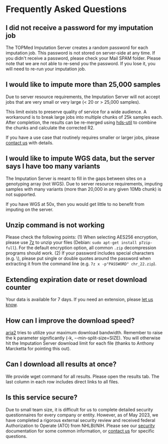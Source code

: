 # Frequently Asked Questions

## I did not receive a password for my imputation job
The TOPMed Imputation Server creates a random password for each imputation job. This password is not stored on server-side at any time. If you didn't receive a password, please check your Mail SPAM folder. Please note that we are not able to re-send you the password. If you lose it, you will need to re-run your imputation job.  

## I would like to impute more than 25,000 samples
Due to server resource requirements, the Imputation Server will not accept jobs that are very small or very large (< 20 or > 25,000 samples).

This limit exists to preserve quality of service for a wide audience. A workaround is to break large jobs into multiple chunks of 25k samples each. After completion, the results can be re-merged using [hds-util](https://github.com/statgen/hds-util) to combine the chunks and calculate the corrected R2.

If you have a use case that routinely requires smaller or larger jobs, please [contact us](/contact) with details.

## I would like to impute WGS data, but the server says I have too many variants
The Imputation Server is meant to fill in the gaps between sites on a genotyping array (not WGS). Due to server resource requirements, imputing samples with many variants (more than 20,000 in any given 10Mb chunk) is not supported.

If you have WGS at 50x, then you would get little to no benefit from imputing on the server.

## Unzip command is not working
Please check the following points: (1) When selecting AES256 encryption, please use [7z](https://www.7-zip.org/download.html) to unzip your files (Debian: `sudo apt-get install p7zip-full`). For the default encryption option, all common `.zip` decompression programs should work. (2) If your password includes special characters (e.g. \\), please put single or double quotes around the password when extracting it from the command line (e.g. `7z x -p"PASSWORD" chr_22.zip`).

## Extending expiration date or reset download counter
Your data is available for 7 days. If you need an extension, please [let us know](/contact).

## How can I improve the download speed?
[aria2](https://aria2.github.io/) tries to utilize your maximum download bandwidth. Remember to raise the k parameter significantly (-k, --min-split-size=SIZE). You will otherwise hit the Imputation Server download limit for each file (thanks to Anthony Marcketta for pointing this out).

## Can I download all results at once?
We provide wget command for all results. Please open the results tab. The last column in each row includes direct links to all files.

## Is this service secure?
Due to small team size, it is difficult for us to complete detailed security questionnaires for every company or entity. However, as of May 2023, we have completed a rigorous external security review and received federal Authorization to Operate (ATO) from NHLBI/NIH. Please see our [security](/data-sensitivity) documentation for some common information, or [contact us](/contact) for specific questions. 
